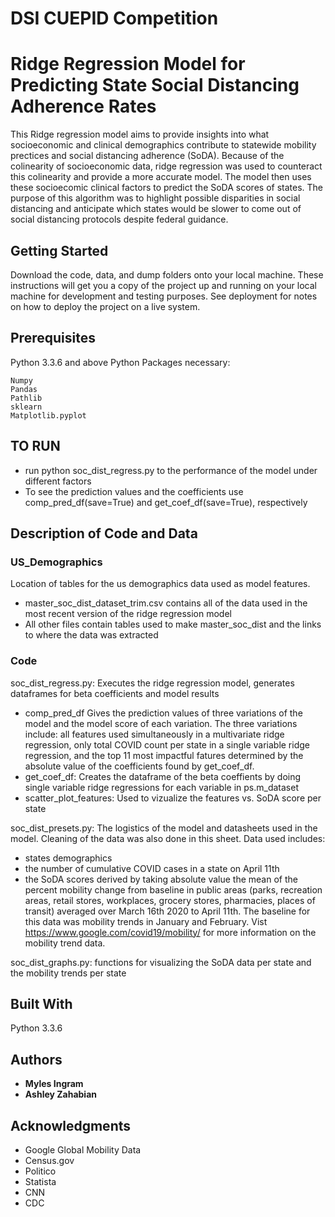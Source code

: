 # DSI CUEPID Competition

# Ridge Regression Model for Predicting State Social Distancing Adherence Rates 

This Ridge regression model aims to provide insights into what socioeconomic and clinical demographics contribute to statewide mobility prectices and social distancing adherence (SoDA). Because of the colinearity of socioeconomic data, ridge regression was used to counteract this colinearity and provide a more accurate model. The model then uses these socioecomic clinical factors to predict the SoDA scores of states. The purpose of this algorithm was to highlight possible disparities in social distancing and anticipate which states would be slower to come out of social distancing protocols despite federal guidance. 

## Getting Started

Download the code, data, and dump folders onto your local machine. 
These instructions will get you a copy of the project up and running on your local machine for development and testing purposes. See deployment for notes on how to deploy the project on a live system.

## Prerequisites

Python 3.3.6 and above
Python Packages necessary:

```
Numpy
Pandas
Pathlib
sklearn
Matplotlib.pyplot
```

## TO RUN
* run python soc_dist_regress.py to the performance of the model under different factors
* To see the prediction values and the coefficients use comp_pred_df(save=True) and get_coef_df(save=True), respectively

## Description of Code and Data

### US_Demographics 
Location of tables for the us demographics data used as model features.
* master_soc_dist_dataset_trim.csv contains all of the data used in the most recent version of the ridge regression model
* All other files contain tables used to make master_soc_dist and the links to where the data was extracted

### Code

soc_dist_regress.py: Executes the ridge regression model, generates dataframes for beta coefficients and model results

* comp_pred_df Gives the prediction values of three variations of the model and the model score of each variation. The three variations include: all features used simultaneously in a multivariate ridge regression, only total COVID count per state in a single variable ridge regression, and the top 11 most impactful fatures determined by the absolute value of the coefficients found by get_coef_df.
* get_coef_df: Creates the dataframe of the beta coeffients by doing single variable ridge regressions for each variable in ps.m_dataset
* scatter_plot_features: Used to vizualize the features vs. SoDA score per state  


soc_dist_presets.py: The logistics of the model and datasheets used in the model. Cleaning of the data was also done in this sheet. Data used includes:
* states demographics
* the number of cumulative COVID cases in a state on April 11th
* the SoDA scores derived by taking absolute value the mean of the percent mobility change from baseline in public areas (parks, recreation areas, retail stores, workplaces, grocery stores, pharmacies, places of transit) averaged over March 16th 2020 to April 11th. The baseline for this data was mobility trends in January and February. Vist https://www.google.com/covid19/mobility/ for more information on the mobility trend data.

soc_dist_graphs.py: functions for visualizing the SoDA data per state and the mobility trends per state


## Built With

Python 3.3.6


## Authors

* **Myles Ingram**
* **Ashley Zahabian**


## Acknowledgments

* Google Global Mobility Data
* Census.gov
* Politico
* Statista
* CNN
* CDC
